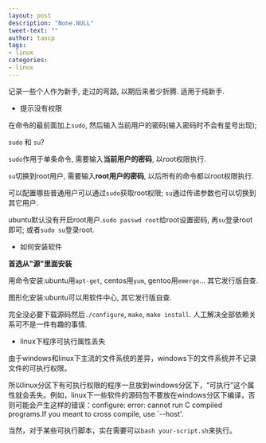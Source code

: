 ```yaml
---
layout: post
description: "None.NULL"
tweet-text: ""
author: taocp
tags:
- linux
categories:
- linux
---
```

记录一些个人作为新手, 走过的弯路, 以期后来者少折腾. 适用于纯新手.

* 提示没有权限

在命令的最前面加上`sudo`, 然后输入当前用户的密码(输入密码时不会有星号出现);

`sudo` 和 `su`?

`sudo`作用于单条命令, 需要输入**当前用户的密码**, 以root权限执行.

`su`切换到root用户, 需要输入**root用户的密码**, 以后所有的命令都以root权限执行.

可以配置哪些普通用户可以通过`sudo`获取root权限; `su`通过传递参数也可以切换到其它用户.

ubuntu默认没有开启root用户.`sudo passwd root`给root设置密码, 再`su`登录root即可; 或者`sudo su`登录root.



* 如何安装软件

**首选从"源"里面安装**

用命令安装:ubuntu用`apt-get`, centos用`yum`, gentoo用`emerge`... 其它发行版自查.

图形化安装:ubuntu可以用软件中心, 其它发行版自查.

完全没必要下载源码然后`./configure`, `make`, `make install`. 人工解决全部依赖关系可不是一件有趣的事情.

* linux下程序可执行属性丢失

由于windows和linux下主流的文件系统的差异，windows下的文件系统并不记录文件的可执行权限。

所以linux分区下有可执行权限的程序一旦放到windows分区下，“可执行”这个属性就会丢失。例如，linux下一些软件的源码包不要放在windows分区下编译，否则可能会产生这样的错误：configure: error: cannot run C compiled programs.If you meant to cross compile, use `--host'. 

当然，对于某些可执行脚本，实在需要可以`bash your-script.sh`来执行。

